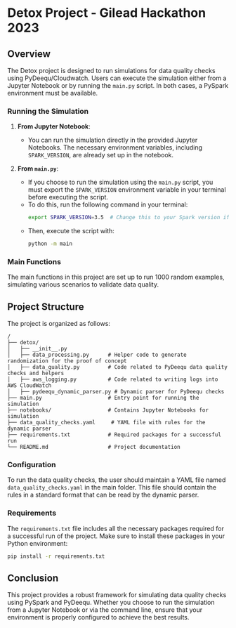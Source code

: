 
# Detox Project - Gilead Hackathon 2023

## Overview

The Detox project is designed to run simulations for data quality checks using PyDeequ/Cloudwatch. Users can execute the simulation either from a Jupyter Notebook or by running the `main.py` script. In both cases, a PySpark environment must be available.

### Running the Simulation

1. **From Jupyter Notebook**: 
   - You can run the simulation directly in the provided Jupyter Notebooks. The necessary environment variables, including `SPARK_VERSION`, are already set up in the notebook.

2. **From `main.py`**:
   - If you choose to run the simulation using the `main.py` script, you must export the `SPARK_VERSION` environment variable in your terminal before executing the script. 
   - To do this, run the following command in your terminal:
     ```bash
     export SPARK_VERSION=3.5  # Change this to your Spark version if needed
     ```
   - Then, execute the script with:
     ```bash
     python -m main
     ```

### Main Functions

The main functions in this project are set up to run 1000 random examples, simulating various scenarios to validate data quality.

## Project Structure

The project is organized as follows:

```
/
├── detox/
│   ├── __init__.py
│   ├── data_processing.py      # Helper code to generate randomization for the proof of concept
│   ├── data_quality.py         # Code related to PyDeequ data quality checks and helpers
│   ├── aws_logging.py          # Code related to writing logs into AWS CloudWatch
│   ├── pydeequ_dynamic_parser.py # Dynamic parser for PyDeequ checks
├── main.py                     # Entry point for running the simulation
├── notebooks/                  # Contains Jupyter Notebooks for simulation
├── data_quality_checks.yaml     # YAML file with rules for the dynamic parser
├── requirements.txt            # Required packages for a successful run
└── README.md                   # Project documentation
```

### Configuration

To run the data quality checks, the user should maintain a YAML file named `data_quality_checks.yaml` in the main folder. This file should contain the rules in a standard format that can be read by the dynamic parser.

### Requirements

The `requirements.txt` file includes all the necessary packages required for a successful run of the project. Make sure to install these packages in your Python environment:

```bash
pip install -r requirements.txt
```

## Conclusion

This project provides a robust framework for simulating data quality checks using PySpark and PyDeequ. Whether you choose to run the simulation from a Jupyter Notebook or via the command line, ensure that your environment is properly configured to achieve the best results.
